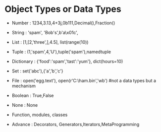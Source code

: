 # Object Types or Data Types

- Number : 1234,3.13,4+3j,0b111,Decimal(),Fraction()

- String : 'spam', 'Bob's',b'a\x01c',

- List : [1,[2,'three',],4.5], list(range(10))

- Tuple : (1,'spam',4,'U'),tuple('spam'),namedtuple

- Dictionary : {'food':'spam','tast':'yum'}, dict(hours=10)

- Set : set('abc'),{'a','b','c'}

- File : open('egg.text'), open(r'C:\ham.bin','wb') #not a data types but a mechanism

- Boolean : True,False
- None : None

- Function, modules, classes

- Advance : Decorators, Generators,Iterators,MetaProgramming